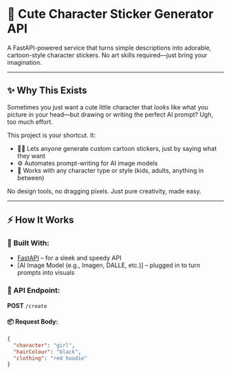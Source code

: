 # 🧸 Cute Character Sticker Generator API

A FastAPI-powered service that turns simple descriptions into adorable, cartoon-style character stickers. No art skills required—just bring your imagination.

---

## ✨ Why This Exists

Sometimes you just want a cute little character that *looks* like what you picture in your head—but drawing or writing the perfect AI prompt? Ugh, too much effort.

This project is your shortcut. It:

- 🧑‍🎨 Lets anyone generate custom cartoon stickers, just by saying what they want
- ⚙️ Automates prompt-writing for AI image models
- 🎨 Works with any character type or style (kids, adults, anything in between)

No design tools, no dragging pixels. Just pure creativity, made easy.

---

## ⚡ How It Works

### 🔧 Built With:
- [FastAPI](https://fastapi.tiangolo.com/) – for a sleek and speedy API
- [AI Image Model (e.g., Imagen, DALLE, etc.)] – plugged in to turn prompts into visuals

### 🧪 API Endpoint:
**POST** `/create`

#### 📦 Request Body:
```json
{
  "character": "girl",
  "hairColour": "black",
  "clothing": "red hoodie"
}
